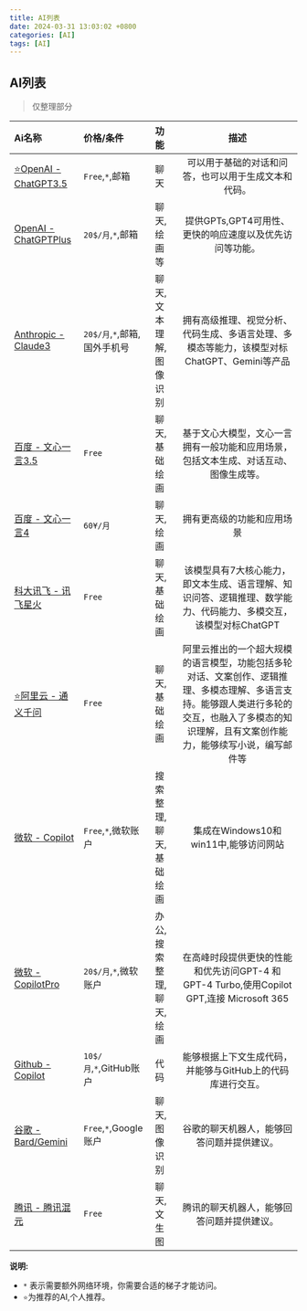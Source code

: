 ```yaml
---
title: AI列表
date: 2024-03-31 13:03:02 +0800
categories: [AI]
tags: [AI]
---
```


## AI列表

> 仅整理部分

| Ai名称 | 价格/条件 | 功能 | 描述 |
| :--- | :--- | :--- | :---: |
| [⭐OpenAI - ChatGPT3.5](https://chat.openai.com/) | `Free`,`*`,邮箱 | 聊天 | 可以用于基础的对话和问答，也可以用于生成文本和代码。 |
| [OpenAI - ChatGPTPlus](https://chat.openai.com/) | `20$/月`,`*`,邮箱 | 聊天,绘画等 | 提供GPTs,GPT4可用性、更快的响应速度以及优先访问等功能。 |
| [Anthropic - Claude3](https://claude.ai/) | `20$/月`,`*`,邮箱,国外手机号 | 聊天,文本理解,图像识别 | 拥有高级推理、视觉分析、代码生成、多语言处理、多模态等能力，该模型对标ChatGPT、Gemini等产品 |
| [百度 - 文心一言3.5](https://yiyan.baidu.com/welcome) | `Free` | 聊天,基础绘画 | 基于文心大模型，文心一言拥有一般功能和应用场景，包括文本生成、对话互动、图像生成等。 |
| [百度 - 文心一言4](https://yiyan.baidu.com/welcome) | `60¥/月` | 聊天,绘画 | 拥有更高级的功能和应用场景 |
| [科大讯飞 - 讯飞星火](https://xinghuo.xfyun.cn/) | `Free` | 聊天,基础绘画 | 该模型具有7大核心能力，即文本生成、语言理解、知识问答、逻辑推理、数学能力、代码能力、多模交互，该模型对标ChatGPT |
| [⭐阿里云 - 通义千问](https://tongyi.aliyun.com/qianwen/) | `Free` | 聊天,基础绘画 | 阿里云推出的一个超大规模的语言模型，功能包括多轮对话、文案创作、逻辑推理、多模态理解、多语言支持。能够跟人类进行多轮的交互，也融入了多模态的知识理解，且有文案创作能力，能够续写小说，编写邮件等 |
| [微软 - Copilot](https://copilot.microsoft.com/) | `Free`,`*`,微软账户 | 搜索整理,聊天,基础绘画 | 集成在Windows10和win11中,能够访问网站 |
| [微软 - CopilotPro](https://copilot.microsoft.com/) | `20$/月`,`*`,微软账户 | 办公,搜索整理,聊天,绘画 | 在高峰时段提供更快的性能和优先访问GPT-4 和 GPT-4 Turbo,使用Copilot GPT,连接 Microsoft 365 |
| [Github - Copilot](https://github.com/github-copilot/signup) | `10$/月`,`*`,GitHub账户 | 代码 | 能够根据上下文生成代码，并能够与GitHub上的代码库进行交互。 |
| [谷歌 - Bard/Gemini](https://gemini.google.com/) | `Free`,`*`,Google账户 | 聊天,图像识别 | 谷歌的聊天机器人，能够回答问题并提供建议。 |
| [腾讯 - 腾讯混元](https://hunyuan.tencent.com/) | `Free` | 聊天,文生图 | 腾讯的聊天机器人，能够回答问题并提供建议。 |

**说明:**

- `*` 表示需要额外网络环境，你需要合适的梯子才能访问。
- `⭐`为推荐的AI,个人推荐。
